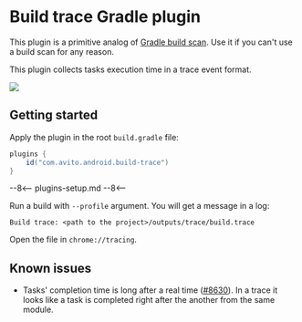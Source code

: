 # Build trace Gradle plugin

This plugin is a primitive analog of [Gradle build scan](https://scans.gradle.com/). 
Use it if you can't use a build scan for any reason.

This plugin collects tasks execution time in a trace event format.

![](https://user-images.githubusercontent.com/1104540/80872574-63d68e80-8cbb-11ea-9333-c7f5f8c9e557.png)

## Getting started

Apply the plugin in the root `build.gradle` file:

```groovy
plugins {
    id("com.avito.android.build-trace")
}
```

--8<--
plugins-setup.md
--8<--

Run a build with `--profile` argument. You will get a message in a log:

```log
Build trace: <path to the project>/outputs/trace/build.trace
```

Open the file in `chrome://tracing`. 

## Known issues

- Tasks' completion time is long after a real time ([#8630](https://github.com/gradle/gradle/issues/8630)). 
In a trace it looks like a task is completed right after the another from the same module.
